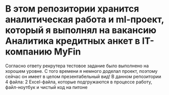 # В этом репозитории хранится аналитическая работа и ml-проект, который я выполнял на вакансию Аналитика кредитных анкет в IT-компанию MyFin
Согласно ответу рекрутера тестовое задание было выполнено на хорошем уровне. С того времени я немного доделал проект, поэтому сейчас он имеет в целом презентабельный вид!
В данном репозитории 4 файла: 2 Excel-файла, которые подгружаются в процессе работу, файл-ноутбук и чистый код на питоне
